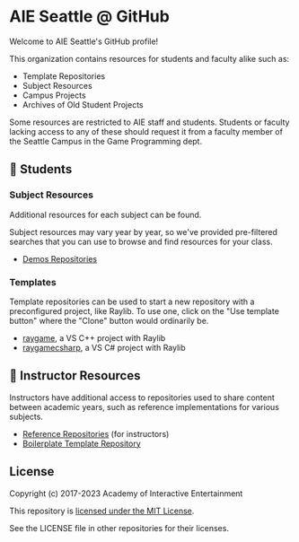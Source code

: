 # AIE Seattle @ GitHub

Welcome to AIE Seattle's GitHub profile!

This organization contains resources for students and faculty alike such as:

- Template Repositories
- Subject Resources
- Campus Projects
- Archives of Old Student Projects

Some resources are restricted to AIE staff and students. Students or faculty
lacking access to any of these should request it from a faculty member of the
Seattle Campus in the Game Programming dept.

## :blue_book: Students

### Subject Resources

Additional resources for each subject can be found.

Subject resources may vary year by year, so we've provided pre-filtered searches
that you can use to browse and find resources for your class.

- [Demos Repositories](https://github.com/search?q=topic%3Ademos+org%3AAIE-Seattle-Prog+fork%3Atrue+archived%3Afalse&type=)

### Templates

Template repositories can be used to start a new repository with a preconfigured
project, like Raylib. To use one, click on the "Use template button" where the
"Clone" button would ordinarily be.

- [raygame](https://github.com/AIE-Seattle-Prog/raygame), a VS C++ project with Raylib
- [raygamecsharp](https://github.com/AIE-Seattle-Prog/raygamecsharp), a VS C# project with Raylib

## :apple: Instructor Resources

Instructors have additional access to repositories used to share content between
academic years, such as reference implementations for various subjects.

- [Reference Repositories](https://github.com/search?q=topic%3Areference+org%3AAIE-Seattle-Prog+fork%3Atrue+archived%3Afalse&type=) (for instructors)
- [Boilerplate Template Repository](https://github.com/AIE-Seattle-Prog/aieBoilerplate)

## License

Copyright (c) 2017-2023 Academy of Interactive Entertainment

This repository is [licensed under the MIT License](/LICENSE.md).

See the LICENSE file in other repositories for their licenses.
